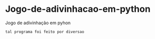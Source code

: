 # Jogo-de-adivinhacao-em-python
Jogo de adivinhação em pyhon  

```
tal programa foi feito por diversao 
```